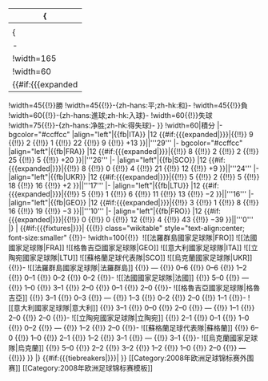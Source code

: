 {|
|-
|<!-- GROUP STANDINGS TABLE-->
{| class="wikitable" style="text-align: center; font-size: smaller"
|-
!width=165|球隊
!width=60|比賽
{{#if:{{{expanded|}}}|
!width=45{{!}}勝
!width=45{{!}}-{zh-hans:平;zh-hk:和}-
!width=45{{!}}負
!width=60{{!}}-{zh-hans:進球;zh-hk:入球}-
!width=60{{!}}失球
!width=75{{!}}-{zh-hans:净胜;zh-hk:得失球}-
}}
!width=60|積分
|- bgcolor="#ccffcc"
|align="left"|{{fb|ITA}}
|12 {{#if:{{{expanded|}}}|{{!!}} 9 {{!!}} 2 {{!!}} 1 {{!!}} 22 {{!!}} 9 {{!!}} +13 }}||'''29'''
|- bgcolor="#ccffcc"
|align="left"|{{fb|FRA}}
|12 {{#if:{{{expanded|}}}|{{!!}} 8 {{!!}} 2 {{!!}} 2 {{!!}} 25 {{!!}} 5 {{!!}} +20 }}||'''26'''
|-
|align="left"|{{fb|SCO}}
|12 {{#if:{{{expanded|}}}|{{!!}} 8 {{!!}} 0 {{!!}} 4 {{!!}} 21 {{!!}} 12 {{!!}} +9 }}||'''24'''
|-
|align="left"|{{fb|UKR}}
|12 {{#if:{{{expanded|}}}|{{!!}} 5 {{!!}} 2 {{!!}} 5 {{!!}} 18 {{!!}} 16 {{!!}} +2 }}||'''17'''
|-
|align="left"|{{fb|LTU}}
|12 {{#if:{{{expanded|}}}|{{!!}} 5 {{!!}} 1 {{!!}} 6 {{!!}} 11 {{!!}} 13 {{!!}} &minus;2 }}||'''16'''
|-
|align="left"|{{fb|GEO}}
|12 {{#if:{{{expanded|}}}|{{!!}} 3 {{!!}} 1 {{!!}} 8 {{!!}} 16 {{!!}} 19 {{!!}} &minus;3 }}||'''10'''
|-
|align="left"|{{fb|FRO}}
|12 {{#if:{{{expanded|}}}|{{!!}} 0 {{!!}} 0 {{!!}} 12 {{!!}} 4 {{!!}} 43 {{!!}} &minus;39 }}||'''0'''
|}
|<!-- FIXTURES TABLE -->
{{#if:{{{fixtures|}}}|
{{{!}} class="wikitable" style="text-align:center; font-size:smaller"
{{!}}-
!width=100{{!}}&nbsp;
![[法羅群島國家足球隊|FRO]]
![[法國國家足球隊|FRA]]
![[格魯吉亞國家足球隊|GEO]]
![[意大利國家足球隊|ITA]]
![[立陶宛國家足球隊|LTU]]
![[蘇格蘭足球代表隊|SCO]]
![[烏克蘭國家足球隊|UKR]]
{{!}}-
![[法羅群島國家足球隊|法羅群島]]
{{!}} &mdash;
{{!}} 0–6
{{!}} 0–6
{{!}} 1–2
{{!}} 0–1
{{!}} 0–2
{{!}} 0–2
{{!}}-
![[法國國家足球隊|法國]]
{{!}} 5–0
{{!}} &mdash;
{{!}} 1–0
{{!}} 3–1
{{!}} 2–0
{{!}} 0–1
{{!}} 2–0
{{!}}-
![[格魯吉亞國家足球隊|格魯吉亞]]
{{!}} 3–1
{{!}} 0–3
{{!}} &mdash;
{{!}} 1–3
{{!}} 0–2
{{!}} 2–0
{{!}} 1–1
{{!}}-
![[意大利國家足球隊|意大利]]
{{!}} 3–1
{{!}} 0–0
{{!}} 2–0
{{!}} &mdash;
{{!}} 1–1
{{!}} 2–0
{{!}} 2–0
{{!}}-
![[立陶宛國家足球隊|立陶宛]]
{{!}} 2–1
{{!}} 0–1
{{!}} 1–0
{{!}} 0–2
{{!}} &mdash;
{{!}} 1–2
{{!}} 2–0
{{!}}-
![[蘇格蘭足球代表隊|蘇格蘭]]
{{!}} 6–0
{{!}} 1–0
{{!}} 2–1
{{!}} 1–2
{{!}} 3–1
{{!}} &mdash;
{{!}} 3–1
{{!}}-
![[烏克蘭國家足球隊|烏克蘭]]
{{!}} 5–0
{{!}} 2–2
{{!}} 3–2
{{!}} 1–2
{{!}} 1–0
{{!}} 2–0
{{!}} &mdash;
{{!}}}
}}
|}
{{#if:{{{tiebreakers|}}}|
}}<noinclude>
[[Category:2008年欧洲足球锦标赛外‎围赛]]
[[Category:2008年欧洲足球锦标赛模板‎]]
</noinclude>